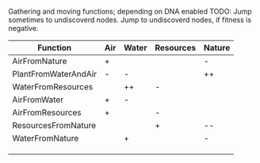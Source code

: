 Gathering and moving functions; depending on DNA enabled
TODO:
Jump sometimes to undiscoverd nodes.
Jump to undiscoverd nodes, if fitness is negative.

| Function                 | Air | Water | Resources | Nature |
|--------------------------|-----|-------|-----------|--------|
| AirFromNature            | +   |       |           | -      |
| PlantFromWaterAndAir     | -   | -     |           | ++     |
| WaterFromResources       |     | ++    | -         |        |
| AirFromWater             | +   | -     |           |        |
| AirFromResources         | +   |       | -         |        |
| ResourcesFromNature      |     |       | +         | --     |
| WaterFromNature          |     | +     |           | -      |
|                          |     |       |           |        |
|                          |     |       |           |        |
|                          |     |       |           |        |